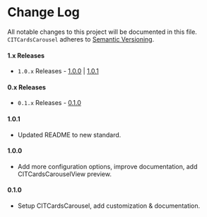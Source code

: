 # Change Log
All notable changes to this project will be documented in this file.
`CITCardsCarousel` adheres to [Semantic Versioning](https://semver.org/).

#### 1.x Releases
- `1.0.x` Releases - [1.0.0](#100) | [1.0.1](#101)

#### 0.x Releases
- `0.1.x` Releases - [0.1.0](#010)

#### 1.0.1

- Updated README to new standard.

#### 1.0.0

- Add more configuration options, improve documentation, add CITCardsCarouselView preview.

#### 0.1.0

- Setup CITCardsCarousel, add customization & documentation.
